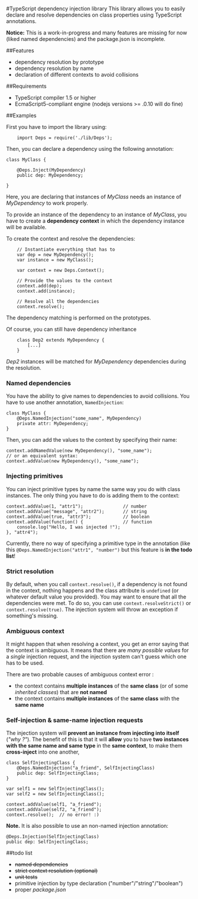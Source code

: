 #TypeScript dependency injection library
This library allows you to easily declare and resolve dependencies on class properties using
TypeScript annotations.

**Notice:** This is a work-in-progress and many features are missing for now (liked named dependencies) and the package.json is incomplete.

##Features

- dependency resolution by prototype
- dependency resolution by name
- declaration of different contexts to avoid collisions


##Requirements

 - TypeScript compiler 1.5 or higher
 - EcmaScript5-compliant engine (nodejs versions >= .0.10 will do fine)

##Examples

First you have to import the library using:
```
	import Deps = require('./lib/Deps');
```

Then, you can declare a dependency using the following annotation:
```
class MyClass {

	@Deps.Inject(MyDependency)
	public dep: MyDependency;

}
```
Here, you are declaring that instances of *MyClass* needs an instance of *MyDependency* to work properly.

To provide an instance of the dependency to an instance of *MyClass*, you have to
create a **dependency context** in which the dependency instance will be available.

To create the context and resolve the dependencies: 
```
	// Instantiate everything that has to
	var dep = new MyDependency();
	var instance = new MyClass();
	
	var context = new Deps.Context();
	
	// Provide the values to the context
	context.add(dep);
	context.add(instance);
	
	// Resolve all the dependencies
	context.resolve();
```
The dependency matching is performed on the prototypes.

Of course, you can still have dependency inheritance 
```
	class Dep2 extends MyDependency {
		[...]
	}
```	
*Dep2* instances will be matched for *MyDependency* dependencies during the resolution.

### Named dependencies
You have the ability to give names to dependencies to avoid collisions. You have to use another annotation, `NamedInjection`:
```
class MyClass {
	@Deps.NamedInjection("some_name", MyDependency)
	private attr: MyDependency;
}
```
Then, you can add the values to the context by specifying their name:
```
context.addNamedValue(new MyDependency(), "some_name");
// or an equivalent syntax:
context.addValue(new MyDependency(), "some_name");
```

### Injecting primitives
You can inject primitive types by name the same way you do with class instances.
The only thing you have to do is adding them to the context:
```
context.addValue(1, "attr1");				// number
context.addValue("message", "attr2");		// string
context.addValue(true, "attr3");			// boolean
context.addValue(function() {				// function
	console.log("Hello, I was injected !");
}, "attr4");
```
Currently, there no way of specifying a primitive type in the annotation (like this `@Deps.NamedInjection("attr1", "number")` but this feature is **in the todo list**!

### Strict resolution
By default, when you call `context.resolve()`, if a dependency is not found in the context, nothing happens and the class attribute is `undefined` (or whatever default value you provided).
You may want to ensure that all the dependencies were met. To do so, you can use `context.resolveStrict()` or `context.resolve(true)`. The injection system will throw an exception if something's missing.

### Ambiguous context
It might happen that when resolving a context, you get an error saying that the context is ambiguous. It means that there are *many possible values* for a *single* injection request, and the injection system can't guess which one has to be used.

There are two probable causes of ambiguous context error :

 - the context contains **multiple instances** of the **same class** (or of some _inherited classes_) that are **not named**
 - the context contains **multiple instances** of the **same class** with the **same name**

### Self-injection & same-name injection requests
The injection system will **prevent an instance from injecting into itself** (_"why ?"_).
The benefit of this is that it will **allow** you to have **two instances with the same name and same type** in the **same context**, to make them **cross-inject** into one another,
```
class SelfInjectingClass {
	@Deps.NamedInjection("a_friend", SelfInjectingClass)
	public dep: SelfInjectingClass;
}

var self1 = new SelfInjectingClass();
var self2 = new SelfInjectingClass();

context.addValue(self1, "a_friend");
context.addValue(self2, "a_friend");
context.resolve(); 	// no error! :)
```

**Note.** It is also possible to use an non-named injection annotation:
```
@Deps.Injection(SelfInjectingClass)
public dep: SelfInjectingClass;
```


##todo list

 - ~~named dependencies~~
 - ~~strict context resolution (optional)~~
 - ~~unit tests~~
 - primitive injection by type declaration ("number"/"string"/"boolean")
 - proper *package.json*